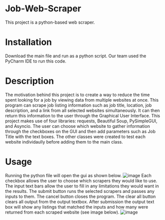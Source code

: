 # Job-Web-Scraper
This project is a python-based web scraper.
# Installation
Download the main file and run as a python script. Our team used the PyCharm IDE to run this code.
# Description
The motivation behind this project is to create a way to reduce the time spent looking for a job by viewing data from multiple websites at once.
This program can scrape job listing information such as job title, location, job description, and a link from all selected websites simultaneously.
It can then return this information to the user through the Graphical User Interface.
This project makes use of four libraries: requests, Beautiful Soup, PySimpleGUI, and Asyncio.
The user can choose which website to gather information through the checkboxes on the GUI and then add parameters such as Job Title with the text boxes.
The other classes were created to test each website individaully before adding them to the main class.
# Usage
Running the python file will open the gui as shown below.
![image](https://user-images.githubusercontent.com/62351065/165407560-d9324168-8aa8-4173-b45d-4aaf37f1bf79.png)
Each checkbox allows the user to choose which scrapers they would like to use.
The input text bars allow the user to fill in any limitations they would want in the results.
The submit button runs the selected scrapers and passes any inputs to them.
The cancel button closes the program.
The clear all button clears all output from the output textbox.
After submission the output text box will show any listings that matched the inputs and how many
were returned from each scraped website (see image below).
![image](https://user-images.githubusercontent.com/62351065/165407522-dcc64571-29c0-42bf-865f-b5e8842ce08d.png)

